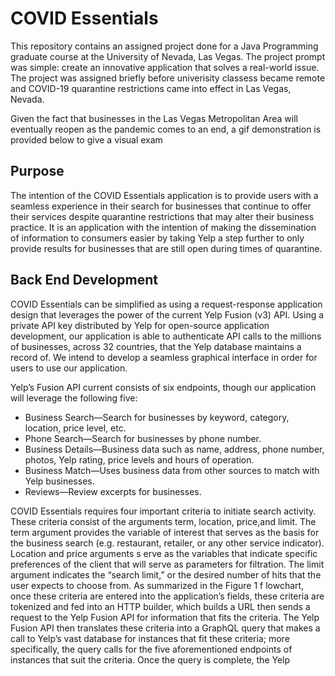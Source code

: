 # COVID Essentials
  This repository contains an assigned project done for a Java Programming graduate course at the University of Nevada, Las Vegas. The project prompt was simple: create an innovative application that solves a real-world issue. The project was assigned briefly before univerisity classess became remote and COVID-19 quarantine restrictions came into effect in Las Vegas, Nevada.

Given the fact that businesses in the Las Vegas Metropolitan Area will eventually reopen as the pandemic comes to an end, a gif demonstration is provided below to give a visual exam

## Purpose
  The intention of the COVID Essentials application is to provide users with a seamless experience in their search for businesses that continue to offer their services despite quarantine restrictions that may alter their business practice. It is an application with the intention of making the dissemination of information to consumers easier by taking Yelp a step further to only provide results for businesses that are still open during times of quarantine.

## Back End Development
COVID Essentials can be simplified as using a request-response application design that leverages the power of the current Yelp Fusion (v3) API. Using a private API key distributed by Yelp for open-source application development, our application is able to authenticate API calls to the millions of businesses, across 32 countries, that the Yelp database maintains a record of. We intend to develop a seamless graphical interface in order for users to use our application.

Yelp’s Fusion API current consists of six endpoints, though our application will leverage the following five:
  - Business Search—Search for businesses by keyword, category, location, price level, ​etc.
  - Phone Search—Search for businesses by phone number.
  - Business Details—Business data such as name, address, phone number, photos, Yelp rating, price levels and hours of operation.
  - Business Match—Uses business data from other sources to match with Yelp businesses.
  - Reviews—Review excerpts for businesses.
  
  COVID Essentials requires four important criteria to initiate search activity. These
criteria consist of the arguments ​term​, ​location​, ​price, ​and​ limit​. The ​term​ argument provides the variable of interest that serves as the basis for the business search (​e.g. ​restaurant, retailer, or any other service indicator). ​Location​ and ​price ​arguments​ s​ erve as the variables that indicate specific preferences of the client that will serve as parameters for filtration. The ​limit​ argument indicates the “search limit,” or the desired number of hits that the user expects to choose from.
  As summarized in the ​Figure 1 f​ lowchart, once these criteria are entered into the application’s fields, these criteria are tokenized and fed into an HTTP builder, which builds a URL then sends a request to the Yelp Fusion API for information that fits the criteria. The Yelp Fusion API then translates these criteria into a GraphQL query that makes a call to Yelp’s vast database for instances that fit these criteria; more specifically, the query calls for the five aforementioned endpoints of instances that suit the criteria. Once the query is complete, the Yelp
